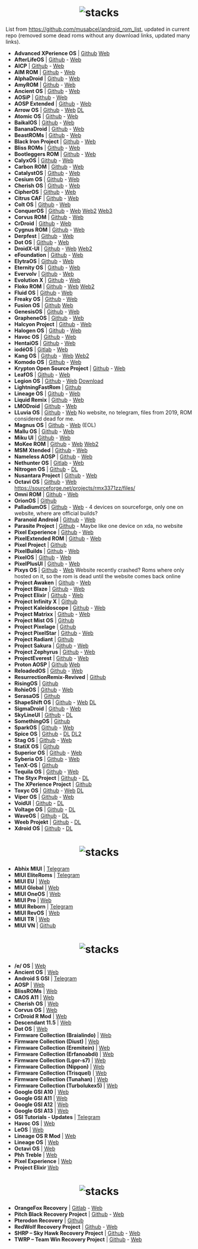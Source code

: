<h1 align="center">
<img src="https://github.com/musabcel/android_rom_list/blob/master/doc/android_header.png?raw=true" alt="stacks"/>
</h1>

List from https://github.com/musabcel/android_rom_list, updated in current repo (removed some dead roms without any download links, updated many links).

- **Advanced XPerience OS** | [Github](https://github.com/AXP-OS) [Web](https://axpos.org/dl.html)
- **AfterLifeOS** | [Github](https://github.com/AfterLifeOS) - [Web](https://afterlifeos.com)
- **AICP** | [Github](https://github.com/AICP) - [Web](https://dwnld.aicp-rom.com/)
- **AIM ROM** | [Github](https://github.com/AIMROM) - [Web](https://aimrom.github.io/)
- **AlphaDroid** | [Github](https://github.com/AlphaDroid-Project) - [Web](https://sourceforge.net/projects/alphadroid-project/files/)
- **AmyROM** | [Github](https://github.com/amyROM) - [Web](https://sabrina.amyrom.tech/ota/)
- **Ancient OS** | [Github](https://github.com/Ancient-Lab) - [Web](https://sourceforge.net/projects/ancientrom/files/)
- **AOSiP** | [Github](https://github.com/AOSiP) - [Web](https://aosip.weebly.com/)
- **AOSP Extended** | [Github](https://github.com/AospExtended) - [Web](https://aosp-extended.vercel.app/)
- **Arrow OS** | [Github](https://github.com/arrowos) - [Web](https://devices.arrowos.net/) [DL](https://sourceforge.net/projects/arrow-os/files/)
- **Atomic OS** | [Github](https://github.com/Atomic-OS) - [Web](https://sourceforge.net/projects/teamdarkness/files/Atomic-OS/)
- **BaikalOS** | [Github](https://github.com/baikalos) - [Web](https://sourceforge.net/projects/baikalos/files/)
- **BananaDroid** | [Github](https://github.com/bananadroid) - [Web](https://sourceforge.net/projects/bananadroid/files/)
- **BeastROMs** | [Github](https://github.com/BeastRoms) - [Web](https://sourceforge.net/projects/beastroms/files/)
- **Black Iron Project** | [Github](https://github.com/Black-Iron-Project) - [Web](https://sourceforge.net/projects/black-iron-project/files/)
- **Bliss ROMs** | [Github](https://github.com/BlissRoms) - [Web](https://blissroms.com/)
- **Bootleggers ROM** | [Github](https://github.com/BootleggersROM) - [Web](https://bootleggersrom.github.io/)
- **CalyxOS** | [Github](https://github.com/CalyxOS) - [Web](https://calyxos.org/)
- **Carbon ROM** | [Github](https://github.com/CarbonROM) - [Web](https://carbonrom.org/)
- **CatalystOS** | [Github](https://github.com/catalyst-android) - [Web](https://sourceforge.net/projects/catalystproject/files/)
- **Cesium OS** | [Github](https://github.com/CesiumOS-org) - [Web](https://cesiumos.github.io/)
- **Cherish OS** | [Github](https://github.com/CherishOS) - [Web](https://cherishos.com/index.html)
- **CipherOS** | [Github](https://github.com/CipherOS) - [Web](https://cipheros.github.io/)
- **Citrus CAF** | [Github](https://github.com/Citrus-CAF) - [Web](https://sourceforge.net/projects/citrus-caf/files/)
- **Colt OS** | [Github](https://github.com/Colt-Enigma) - [Web](https://colt-enigma.github.io/)
- **ConquerOS** | [Github](https://github.com/ConquerOS) - [Web](https://sourceforge.net/projects/conqueros/files/twelve/) [Web2](https://sourceforge.net/projects/conqueros/files/Eleven/stable/) [Web3](https://sourceforge.net/projects/conqueros/files/ten/stable/)
- **Corvus ROM** | [Github](https://github.com/Corvus-AOSP) - [Web](https://sourceforge.net/projects/corvus-os/files/)
- **CrDroid** | [Github](https://github.com/crdroidandroid) - [Web](https://crdroid.net/)
- **Cygnus ROM** | [Github](https://github.com/cygnus-rom) - [Web](https://cygnusos.com/)
- **Derpfest** | [Github](https://github.com/DerpFest-AOSP) - [Web](https://derpfest.org/)
- **Dot OS** | [Github](https://github.com/DotOS) - [Web](https://www.droidontime.com/)
- **DroidX-UI** | [Github](https://github.com/DroidX-UI) - [Web](https://droid-x-ui-github-io.vercel.app/) [Web2](https://sourceforge.net/projects/droidxui-releases/files/)
- **eFoundation** | [Github](https://github.com/e-foundation) - [Web](https://e.foundation/)
- **ElytraOS** | [Github](https://github.com/elytraOS) - [Web](https://sourceforge.net/projects/elytraos/files/)
- **Eternity OS** | [Github](https://github.com/EternityOS-Plus-Tiramisu) - [Web](https://sourceforge.net/projects/eternityosreleases/files/)
- **Evervolv** | [Github](https://github.com/Evervolv) - [Web](https://evervolv.com)
- **Evolution X** | [Github](https://github.com/Evolution-X) - [Web](https://evolution-x.org/)
- **Floko ROM** | [Github](https://github.com/FlokoROM) - [Web](https://floko.maud.io/) [Web2](https://sourceforge.net/projects/flokorom/files/v3/)
- **Fluid OS** | [Github](https://github.com/project-fluid) - [Web](https://projectfluid.org/)
- **Freaky OS** | [Github](https://github.com/FreakyOS) - [Web](https://freakyos.github.io/#/)
- **Fusion OS** | [Github](https://github.com/Fusion-OS) [Web](https://fusionos.netlify.app/)
- **GenesisOS** | [Github](https://github.com/GenesisOS) - [Web](https://www.genesisos.dev)
- **GrapheneOS** | [Github](https://github.com/GrapheneOS) - [Web](https://grapheneos.org/)
- **Halcyon Project** | [Github](https://github.com/halcyonproject) - [Web](https://hlcyn.co/)
- **Halogen OS** | [Github](https://github.com/halogenOS) - [Web](https://halogenos.org/)
- **Havoc OS** | [Github](https://github.com/Havoc-OS) - [Web](https://havoc-os.com/)
- **HentaiOS** | [Github](https://github.com/hentaiOS) - [Web](https://downloads.hentaios.com/)
- **iodéOS** | [Gitlab](https://gitlab.com/iode/) - [Web](https://iode.tech/iodeos-en)
- **Kang OS** | [Github](https://github.com/Kang-OS-R) - [Web](https://kangos.in/) [Web2](https://kangos.in/download_kangos/)
- **Komodo OS** | [Github](https://github.com/Komodo-OS) - [Web](https://komodo-os.my.id/)
- **Krypton Open Source Project** | [Github](https://github.com/AOSP-Krypton) - [Web](https://kryptonproject.my.id/download/)
- **LeafOS** | [Github](https://github.com/LeafOS-Project) - [Web](https://leafos.org/)
- **Legion OS** | [Github](https://github.com/Project-LegionOS) - [Web](https://legionrom.github.io/) [Download](https://sourceforge.net/projects/legionrom/files/)
- **LightningFastRom** | [Github](https://github.com/lightningfastrom)
- **Lineage OS** | [Github](https://github.com/LineageOS) - [Web](https://lineageos.org/)
- **Liquid Remix** | [Github](https://github.com/LiquidRemix) - [Web](https://sourceforge.net/projects/liquid-remix/files/)
- **LMODroid** | [Github](https://github.com/LMODroid) - [Web](https://lmo.framer.website/lmodroid)
- **LLuvia OS** | [Github](https://github.com/LLuviaOS) - [Web](https://sourceforge.net/projects/lluviaos-3-0/files/) No website, no telegram, files from 2019, ROM considered dead for me.
- **Magnus OS** | [Github](https://github.com/Magnus-OS) - [Web](https://sourceforge.net/projects/magnusos/files/) (EOL)
- **Mallu OS** | [Github](https://github.com/MalluOS) - [Web](https://malluos.github.io/)
- **Miku UI** | [Github](https://github.com/Miku-UI) - [Web](https://mikuui.majokeiko.com/)
- **MoKee ROM** | [Github](https://github.com/MoKee) - [Web](https://www.mokeedev.com/en/) [Web2](https://sourceforge.net/projects/mokee/files/RELEASE/)
- **MSM Xtended** | [Github](https://github.com/Project-Xtended) - [Web](https://sourceforge.net/projects/xtended/files/)
- **Nameless AOSP** | [Github](https://github.com/Nameless-AOSP) - [Web](https://nameless-wiki.vercel.app)
- **Nethunter OS** | [Gitlab](https://gitlab.com/kalilinux/nethunter) - [Web](https://www.kali.org/docs/nethunter/)
- **Nitrogen OS** | [Github](https://github.com/nitrogen-project) - [DL](https://sourceforge.net/projects/nitrogen-project/files/)
- **Nusantara Project** | [Github](https://github.com/Nusantara-ROM) - [Web](https://nusantararom.org/)
- **Octavi OS** | [Github](https://github.com/Octavi-Staging) - [Web](https://sourceforge.net/projects/octavi-os/files/)
https://sourceforge.net/projects/rmx3371zz/files/
- **Omni ROM** | [Github](https://github.com/omnirom) - [Web](https://omnirom.org/)
- **OrionOS** | [Github](https://github.com/OrionOS-prjkt)
- **PalladiumOS** | [Github](https://github.com/Palladium-OS) - [Web](https://palladiumos.org/) - 4 devices on sourceforge, only one on website, where are official builds?
- **Paranoid Android** | [Github](https://github.com/AOSPA) - [Web](https://aospa.co/)
- **Parasite Project** | [Github](https://github.com/TheParasiteProject) - Maybe like one device on xda, no website
- **Pixel Experience** | [Github](https://github.com/PixelExperience) - [Web](https://get.pixelexperience.org/devices)
- **PixelExtended ROM** | [Github](https://github.com/PixelExtended) - [Web](https://sourceforge.net/projects/pixelextended/files/)
- **Pixel Project** | [Github](https://github.com/The-Pixel-Project)
- **PixelBuilds** | [Github](https://github.com/PixelBuildsROM) - [Web](https://pixelbuilds.org)
- **PixelOS** | [Github](https://github.com/PixelOS-AOSP) - [Web](https://pixelos.net/)
- **PixelPlusUI** | [Github](https://github.com/PixelPlusUI-Elle) - [Web](https://ppui.site/)
- **Pixys OS** | [Github](https://github.com/PixysOS) - [Web](https://downloads.pixysos.com/) Website recently crashed? Roms where only hosted on it, so the rom is dead until the website comes back online
- **Project Awaken** | [Github](https://github.com/Project-Awaken) - [Web](https://awakenos.vercel.app/)
- **Project Blaze** | [Github](https://github.com/ProjectBlaze) - [Web](https://www.projectblaze.in/)
- **Project Elixir** | [Github](https://github.com/Project-Elixir) - [Web](https://projectelixiros.com/home)
- **Project Infinity X** | [Github](https://github.com/ProjectInfinity-X)
- **Project Kaleidoscope** | [Github](https://github.com/Project-Kaleidoscope) - [Web](https://kaleidoscope.ink/)
- **Project Matrixx** | [Github](https://github.com/ProjectMatrixx) - [Web](https://www.projectmatrixx.org/)
- **Project Mist OS** | [Github](https://github.com/Project-Mist-OS)
- **Project Pixelage** | [Github](https://github.com/ProjectPixelage)
- **Project PixelStar** | [Github](https://github.com/Project-PixelStar) - [Web](https://project-pixelstar.xyz/)
- **Project Radiant** | [Github](https://github.com/ProjectRadiant)
- **Project Sakura** | [Github](https://github.com/ProjectSakura) - [Web](https://projectsakura.me/)
- **Project Zephyrus** | [Github](https://github.com/Project-Zephyrus) - [Web](https://sourceforge.net/projects/project-zephyrus/files/A14/)
- **ProjectEverest** | [Github](https://github.com/ProjectEverest) - [Web](https://sourceforge.net/projects/everestos-releases/files/)
- **Proton AOSP** | [Github](https://github.com/ProtonAOSP) [Web](https://protonaosp.org/)
- **ReloadedOS** | [Github](https://github.com/ReloadedOS) - [Web](https://reloadedos.org/)
- **ResurrectionRemix-Revived** | [Github](https://github.com/ResurrectionRemix-Revived)
- **RisingOS** | [Github](https://github.com/RisingTechOSS)
- **RohieOS** | [Github](https://github.com/RohieOS) - [Web](https://rohieos.pages.dev/download)
- **SerasaOS** | [Github](https://github.com/SerasaOS)
- **ShapeShift OS** | [Github]( https://github.com/ShapeShiftOS) - [Web](https://shapeshiftos.com/) [DL](https://sourceforge.net/projects/shapeshiftos/files/)
- **SigmaDroid** | [Github](https://github.com/SigmaDroid-Project) - [Web](https://sigmadroid.xyz/)
- **SkyLineUI** | [Github](https://github.com/SkylineUI) - [DL](https://sourceforge.net/projects/skylineui/files/)
- **SomethingOS** | [Github](https://github.com/SomethingOS)
- **SparkOS** | [Github](https://github.com/Spark-Rom) - [Web](https://www.spark-os.live/)
- **Spice OS** | [Github](https://github.com/SpiceOS) - [DL](https://sourceforge.net/projects/spiceos/files/12/) [DL2](https://sourceforge.net/projects/spiceos/files/13/)
- **Stag OS** | [Github](https://github.com/StagOS) - [Web](https://stag-os.org/)
- **StatiX OS** | [Github](https://github.com/StatiXOS)
- **Superior OS** | [Github](https://github.com/SuperiorOS) - [Web](https://superioros.github.io/)
- **Syberia OS** | [Github](https://github.com/syberia-project) - [Web](https://syberiaos.com/)
- **TenX-OS** | [Github](https://github.com/TenX-OS)
- **Tequila OS** | [Github](https://github.com/tequilaOS) - [Web](https://tequilaos.org/)
- **The Styx Project** | [Github](https://github.com/StyxProject) - [DL](https://sourceforge.net/projects/styx-os/files/Athena/release/)
- **The XPerience Project** | [Github](https://github.com/TheXPerienceProject)
- **Toxyc OS** | [Github](https://github.com/ToxycOS) - [Web](https://team-toxic.github.io/) [DL](https://sourceforge.net/projects/toxycos/files/)
- **Viper OS** | [Github](https://github.com/ViperOS) - [Web](https://viperos.gitlab.io/)
- **VoidUI** | [Github](https://github.com/VoidUI) - [DL](https://sourceforge.net/projects/voidui/files/)
- **Voltage OS** | [Github](https://github.com/VoltageOS) - [DL](https://sourceforge.net/projects/voltage-os/files/)
- **WaveOS** | [Github](https://github.com/Wave-Project) - [DL](https://sourceforge.net/projects/wave-os/files/rasmalai-4.x/)
- **Weeb Projekt** | [Github](https://github.com/weebproject) - [DL](https://sourceforge.net/projects/weebprojekt/files/)
- **Xdroid OS** | [Github](https://github.com/xdroid-oss) - [DL](https://sourceforge.net/projects/xdroidoss/files/)

<h1 align="center">
<img src="https://github.com/musabcel/android_rom_list/blob/master/doc/miui_header.png?raw=true" alt="stacks"/>
</h1>

- **Abhix MIUI** | [Telegram](https://t.me/ROGEditionUPDATES)
- **MIUI EliteRoms** | [Telegram](https://t.me/EliteDevelopmentforMi)
- **MIUI EU** | [Web](https://xiaomi.eu/community/)
- **MIUI Global** | [Web](https://c.mi.com/global/miuidownload/index)
- **MIUI OneOS** | [Web](https://sourceforge.net/projects/one-os/)
- **MIUI Pro** | [Web](https://miuipro.info/)
- **MIUI Reborn** | [Telegram](https://t.me/reborn_dll)
- **MIUI RevOS** | [Web](https://sourceforge.net/projects/revolutionos-miui/)
- **MIUI TR** | [Web](https://forum.miuitr.info/bolum/miuitr.5/)
- **MIUI VN** | [Github](https://sourceforge.net/projects/miuivn/)

<h1 align="center">
<img src="https://github.com/musabcel/android_rom_list/blob/master/doc/gsi_header.png?raw=true" alt="stacks"/>
</h1>

- **/e/ OS** | [Web](https://doc.e.foundation/how-tos/install-GSI)
- **Ancient OS** | [Web](https://sourceforge.net/projects/ancientrom/files/gsi/)
- **Android S GSI** | [Telegram](https://t.me/androidsgsi)
- **AOSP** | [Web](https://github.com/phhusson/treble_experimentations/releases)
- **BlissROMs** | [Web](https://sourceforge.net/projects/treblerom/files/BLESS11/)
- **CAOS A11** | [Web](https://sourceforge.net/projects/treblerom/files/CAOS11/)
- **Cherish OS** | [Web](https://sourceforge.net/projects/braiagsi/files/CherishOS/)
- **Corvus OS** | [Web](https://sourceforge.net/projects/tipzbuilds/files/GSIs/CorvusROM/)
- **CrDroid R Mod** | [Web](https://sourceforge.net/projects/treblerom/files/crDRom11/)
- **Descendant 11.5** | [Web](https://downloads.descendant.me/)
- **Dot OS** | [Web](https://www.droidontime.com/devices)
- **Firmware Collection (Braialindo)** | [Web](https://sourceforge.net/projects/braiagsi/files/)
- **Firmware Collection (Diust)** | [Web](https://sourceforge.net/projects/androidgsi/files/)
- **Firmware Collection (Eremitein)** | [Web](https://sourceforge.net/projects/treblerom/files/)
- **Firmware Collection (Erfanoabdi)** | [Web](https://mirrors.lolinet.com/firmware/gsi/)
- **Firmware Collection (Lgor-s7)** | [Web](https://sourceforge.net/projects/amber-gsi/files/)
- **Firmware Collection (Nippon)** | [Web](https://sourceforge.net/projects/nippongsi/files/)
- **Firmware Collection (Trisquel)** | [Web](https://sourceforge.net/projects/gsi-albus/files/)
- **Firmware Collection (Tunahan)** | [Web](https://sourceforge.net/projects/tunahan-s-builds/files/gsi/)
- **Firmware Collection (Turbolukex5)** | [Web](https://sourceforge.net/projects/expressluke-gsis/files/)
- **Google GSI A10** | [Web](https://ci.android.com/builds/branches/aosp-android10-gsi/grid?)
- **Google GSI A11** | [Web](https://ci.android.com/builds/branches/aosp-android11-gsi/grid?)
- **Google GSI A12** | [Web](https://developer.android.com/about/versions/12/gsi-release-notes#downloads)
- **Google GSI A13** | [Web](https://developer.android.com/about/versions/13/gsi-release-notes#downloads)
- **GSI Tutorials - Updates** | [Telegram](https://t.me/gsitutorials)
- **Havoc OS** | [Web](https://download.havoc-os.com/)
- **LeOS** | [Web](https://leos-gsi.de/downloads/)
- **Lineage OS R Mod** | [Web](https://sourceforge.net/projects/treblerom/files/LiR/)
- **Lineage OS** | [Web](https://sourceforge.net/projects/andyyan-gsi/files/lineage-18.x/)
- **Octavi OS** | [Web](https://downloads.octavi-os.com/?dir=GSI)
- **Phh Treble** | [Web](https://github.com/phhusson/treble_experimentations/releases)
- **Pixel Experience** | [Web](https://github.com/ponces/treble_build_pe/releases)
- **Project Elixir** [Web](https://projectelixiros.com/device/gsi)

<h1 align="center">
<img src="https://github.com/musabcel/android_rom_list/blob/master/doc/recovery_header.png?raw=true" alt="stacks"/>
</h1>

- **OrangeFox Recovery** | [Gitlab](https://gitlab.com/OrangeFox) - [Web](https://orangefox.download)
- **Pitch Black Recovery Project** | [Github](https://github.com/PitchBlackRecoveryProject) - [Web](https://pitchblackrecovery.com/)
- **Pterodon Recovery** | [Github](https://github.com/PterodonRecovery)
- **RedWolf Recovery Project** | [Github](https://github.com/RedWolfRecovery) - [Web](https://redwolfrecovery.github.io/)
- **SHRP – Sky Hawk Recovery Project** | [Github](https://github.com/SHRP) - [Web](https://skyhawkrecovery.github.io/)
- **TWRP – Team Win Recovery Project** | [Github](https://github.com/TeamWin) - [Web](https://twrp.me/)
